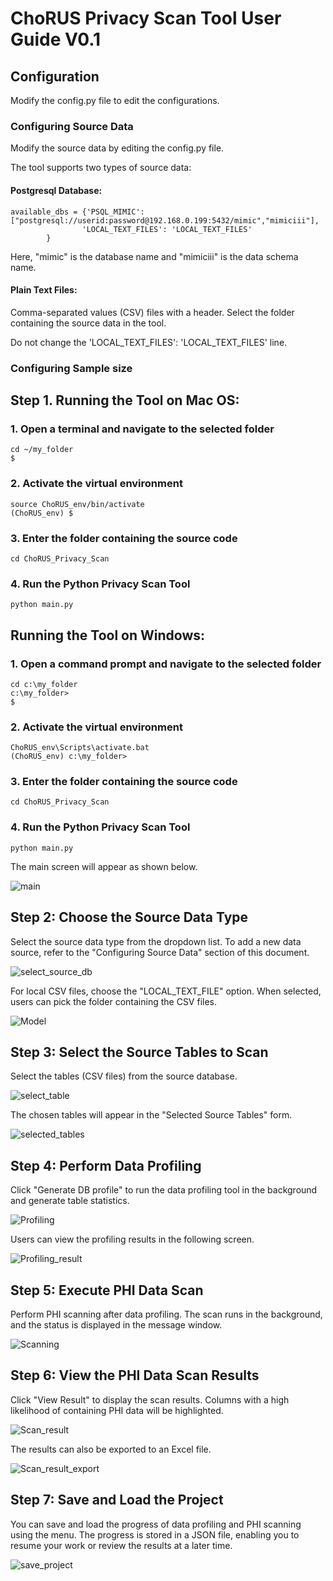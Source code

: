 # ChoRUS Privacy Scan Tool User Guide V0.1

## Configuration 

Modify the config.py file to edit the configurations. 

### Configuring Source Data

Modify the source data by editing the config.py file.

The tool supports two types of source data:

#### Postgresql Database:
~~~
available_dbs = {'PSQL_MIMIC': ["postgresql://userid:password@192.168.0.199:5432/mimic","mimiciii"],
                'LOCAL_TEXT_FILES': 'LOCAL_TEXT_FILES'
        }
~~~

Here, "mimic" is the database name and "mimiciii" is the data schema name.

#### Plain Text Files:

Comma-separated values (CSV) files with a header. Select the folder containing the source data in the tool.

Do not change the 'LOCAL_TEXT_FILES': 'LOCAL_TEXT_FILES' line.
 
### Configuring Sample size


## Step 1. Running the Tool on Mac OS:

### 1. Open a terminal and navigate to the selected folder
~~~
cd ~/my_folder
$
~~~

### 2. Activate the virtual environment
~~~
source ChoRUS_env/bin/activate
(ChoRUS_env) $
~~~
 
### 3. Enter the folder containing the source code
~~~
cd ChoRUS_Privacy_Scan
~~~

### 4. Run the Python Privacy Scan Tool
~~~
python main.py
~~~
 

## Running the Tool on Windows:

### 1. Open a command prompt and navigate to the selected folder
~~~
cd c:\my_folder
c:\my_folder>
$
~~~

### 2. Activate the virtual environment
~~~
ChoRUS_env\Scripts\activate.bat
(ChoRUS_env) c:\my_folder>
~~~

### 3. Enter the folder containing the source code
~~~
cd ChoRUS_Privacy_Scan
~~~

### 4. Run the Python Privacy Scan Tool
~~~
python main.py
~~~

The main screen will appear as shown below.

![main](screen_capture/main.JPG?raw=true)
 
## Step 2: Choose the Source Data Type
Select the source data type from the dropdown list. To add a new data source, refer to the "Configuring Source Data" section of this document.

![select_source_db](screen_capture/select_source_db.JPG?raw=true)

For local CSV files, choose the "LOCAL_TEXT_FILE" option. When selected, users can pick the folder containing the CSV files.

![Model](screen_capture/csv_files.JPG?raw=true)

## Step 3: Select the Source Tables to Scan
Select the tables (CSV files) from the source database.

![select_table](screen_capture/select_table.JPG?raw=true")

The chosen tables will appear in the "Selected Source Tables" form.

![selected_tables](screen_capture/selected_tables.JPG?raw=true)

## Step 4: Perform Data Profiling
Click "Generate DB profile" to run the data profiling tool in the background and generate table statistics.

![Profiling](screen_capture/Profiling.JPG?raw=true)

Users can view the profiling results in the following screen.

![Profiling_result](screen_capture/Profiling_result.JPG?raw=true)

## Step 5: Execute PHI Data Scan
Perform PHI scanning after data profiling. The scan runs in the background, and the status is displayed in the message window.

![Scanning](screen_capture/Scanning.JPG?raw=true)

## Step 6: View the PHI Data Scan Results
Click "View Result" to display the scan results. Columns with a high likelihood of containing PHI data will be highlighted.

![Scan_result](screen_capture/Scan_result.JPG?raw=true)

The results can also be exported to an Excel file.

![Scan_result_export](screen_capture/Scan_result_export.JPG?raw=true)

## Step 7: Save and Load the Project

You can save and load the progress of data profiling and PHI scanning using the menu. The progress is stored in a JSON file, enabling you to resume your work or review the results at a later time.

![save_project](screen_capture/save_project.JPG?raw=true)


